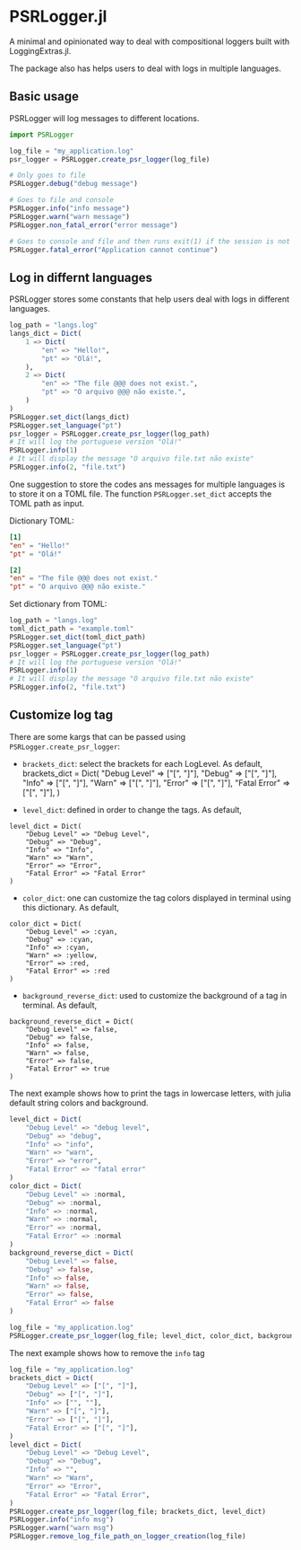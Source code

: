 # PSRLogger.jl

A minimal and opinionated way to deal with compositional loggers built with LoggingExtras.jl. 

The package also has helps users to deal with logs in multiple languages.

## Basic usage

PSRLogger will log messages to different locations.

```julia
import PSRLogger

log_file = "my_application.log"
psr_logger = PSRLogger.create_psr_logger(log_file)

# Only goes to file
PSRLogger.debug("debug message")

# Goes to file and console
PSRLogger.info("info message")
PSRLogger.warn("warn message")
PSRLogger.non_fatal_error("error message")

# Goes to console and file and then runs exit(1) if the session is not iterative.
PSRLogger.fatal_error("Application cannot continue")
```

## Log in differnt languages

PSRLogger stores some constants that help users deal with logs in different languages.

```julia
log_path = "langs.log"
langs_dict = Dict(
    1 => Dict(
        "en" => "Hello!",
        "pt" => "Olá!",
    ),
    2 => Dict(
        "en" => "The file @@@ does not exist.",
        "pt" => "O arquivo @@@ não existe.",
    )
)
PSRLogger.set_dict(langs_dict)
PSRLogger.set_language("pt")
psr_logger = PSRLogger.create_psr_logger(log_path)
# It will log the portuguese version "Olá!"
PSRLogger.info(1)
# It will display the message "O arquivo file.txt não existe"
PSRLogger.info(2, "file.txt")
```

One suggestion to store the codes ans messages for multiple languages is to store it on a TOML file. The function `PSRLogger.set_dict` accepts the TOML path as input. 

Dictionary TOML:
```toml
[1]
"en" = "Hello!"
"pt" = "Olá!"

[2]
"en" = "The file @@@ does not exist."
"pt" = "O arquivo @@@ não existe."
```

Set dictionary from TOML:
```julia
log_path = "langs.log"
toml_dict_path = "example.toml"
PSRLogger.set_dict(toml_dict_path)
PSRLogger.set_language("pt")
psr_logger = PSRLogger.create_psr_logger(log_path)
# It will log the portuguese version "Olá!"
PSRLogger.info(1)
# It will display the message "O arquivo file.txt não existe"
PSRLogger.info(2, "file.txt")
```

## Customize log tag

There are some kargs that can be passed using `PSRLogger.create_psr_logger`:

* `brackets_dict`: select the brackets for each LogLevel. As default,
brackets_dict = Dict(
    "Debug Level" => ["[", "]"],
    "Debug" => ["[", "]"],
    "Info" => ["[", "]"],
    "Warn" => ["[", "]"],
    "Error" => ["[", "]"],
    "Fatal Error" => ["[", "]"],
)

* `level_dict`: defined in order to change the tags. As default, 
```
level_dict = Dict(
    "Debug Level" => "Debug Level",
    "Debug" => "Debug",
    "Info" => "Info",
    "Warn" => "Warn",
    "Error" => "Error",
    "Fatal Error" => "Fatal Error"
)
```

* `color_dict`: one can customize the tag colors displayed in terminal using this dictionary. As default,
```
color_dict = Dict(
    "Debug Level" => :cyan,
    "Debug" => :cyan,
    "Info" => :cyan,
    "Warn" => :yellow,
    "Error" => :red,
    "Fatal Error" => :red
)
```

* `background_reverse_dict`: used to customize the background of a tag in terminal. As default, 
```
background_reverse_dict = Dict(
    "Debug Level" => false,
    "Debug" => false,
    "Info" => false,
    "Warn" => false,
    "Error" => false,
    "Fatal Error" => true
)
```

The next example shows how to print the tags in lowercase letters, with julia default string colors and background.
```julia
level_dict = Dict(
    "Debug Level" => "debug level",
    "Debug" => "debug",
    "Info" => "info",
    "Warn" => "warn",
    "Error" => "error",
    "Fatal Error" => "fatal error"
)
color_dict = Dict(
    "Debug Level" => :normal,
    "Debug" => :normal,
    "Info" => :normal,
    "Warn" => :normal,
    "Error" => :normal,
    "Fatal Error" => :normal
)
background_reverse_dict = Dict(
    "Debug Level" => false,
    "Debug" => false,
    "Info" => false,
    "Warn" => false,
    "Error" => false,
    "Fatal Error" => false
)

log_file = "my_application.log"
PSRLogger.create_psr_logger(log_file; level_dict, color_dict, background_reverse_dict)
```

The next example shows how to remove the `info` tag
```julia
log_file = "my_application.log"
brackets_dict = Dict(
    "Debug Level" => ["[", "]"],
    "Debug" => ["[", "]"],
    "Info" => ["", ""],
    "Warn" => ["[", "]"],
    "Error" => ["[", "]"],
    "Fatal Error" => ["[", "]"],
)
level_dict = Dict(
    "Debug Level" => "Debug Level",
    "Debug" => "Debug",
    "Info" => "",
    "Warn" => "Warn",
    "Error" => "Error",
    "Fatal Error" => "Fatal Error",
)
PSRLogger.create_psr_logger(log_file; brackets_dict, level_dict)
PSRLogger.info("info msg")
PSRLogger.warn("warn msg")
PSRLogger.remove_log_file_path_on_logger_creation(log_file)
```